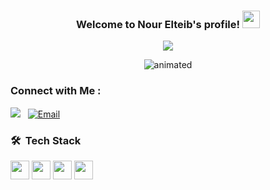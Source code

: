 <h3 align="center">
  Welcome to Nour Elteib's profile!
  <img src="https://media.giphy.com/media/hvRJCLFzcasrR4ia7z/giphy.gif" width="28">
</h3>

<!-- Typing SVG by DenverCoder1 - https://github.com/DenverCoder1/readme-typing-svg -->
<p align="center">
<a href="https://github.com/DenverCoder1/readme-typing-svg">
  <img src="https://readme-typing-svg.herokuapp.com/?lines=Front-end%20web%20developer;Building%20responsive%20websites&font=Fira%20Code&center=true&width=440&height=45&color=f75c7e&vCenter=true&size=22">
</a>


</p> 


<p align="center">
  <img src="https://cubeinfotech.com/wp-content/uploads/2023/05/Artificial-Intelligence-in-Web-Development.gif" alt="animated" />
</p>


### Connect with Me :

<a href="https://www.linkedin.com/in/nour-eltieb-539304264/" target="_blank"><img src="https://img.shields.io/badge/Nour%20Eltieb-0077B5?style=for-the-badge&logo=Linkedin&logoColor=white"/></a>&nbsp;&nbsp;
<a href="mailto:nourhan24803@gmail.com">
  <img src="https://img.shields.io/badge/Email-D14836?style=for-the-badge&logo=gmail&logoColor=white" alt="Email"/>
</a>

### 🛠 &nbsp;Tech Stack
<img src="https://img.shields.io/badge/-HTML-05122A?style=flat&logo=HTML5" height="30"/>
<img src="https://img.shields.io/badge/-CSS-05122A?style=flat&logo=CSS3&logoColor=1572B6" height="30"/>
<img src="https://img.shields.io/badge/-JavaScript-05122A?style=flat&logo=javascript" height="30"/>
<img src="https://img.shields.io/badge/-Bootstrap-05122A?style=flat&logo=bootstrap&logoColor=563D7C" height="30"/>

